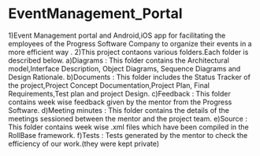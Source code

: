 # EventManagement_Portal
1)Event Management portal and Android,iOS app for facilitating the employees of the Progress Software Company to organize
their events in a more efficient way .
2)This project contaons various folders.Each folder is described below.
a)Diagrams : This folder contains the Architectural model,Interface Description, Object Diagrams, Sequence Diagrams and
Design Rationale.
b)Documents :  This folder includes the Status Tracker of the project,Project Concept Documentation,Project Plan, 
Final Requirements,Test plan and project Design.
c)Feedback : This folder contains week wise feedback given by the mentor from the Progress Software.
d)Meeting minutes : This folder contains the details of the meetings sessioned between the mentor and the project team.
e)Source : This folder contains week wise .xml files which have been compiled in the RollBase framework.
f)Tests : Tests generated by the mentor to check the efficiency of our work.(they were kept private)
